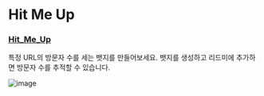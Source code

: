 # Hit Me Up
### [Hit_Me_Up](https://hit-me-up-336ec.web.app/)

특정 URL의 방문자 수를 세는 뱃지를 만들어보세요. 뱃지를 생성하고 리드미에 추가하면 방문자 수를 추적할 수 있습니다.

![image](https://github.com/user-attachments/assets/b18b0e50-20a5-4bb0-b7ff-faa01dd3b216)
